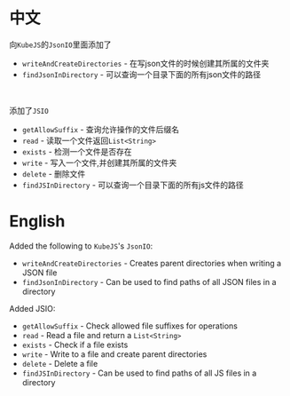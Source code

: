 # 中文
向`KubeJS`的`JsonIO`里面添加了<br>
- `writeAndCreateDirectories` - 在写json文件的时候创建其所属的文件夹
- `findJsonInDirectory` - 可以查询一个目录下面的所有json文件的路径
<br>

添加了`JSIO`<br>
- `getAllowSuffix` - 查询允许操作的文件后缀名
- `read` - 读取一个文件返回`List<String>`
- `exists` - 检测一个文件是否存在
- `write` - 写入一个文件,并创建其所属的文件夹
- `delete` - 删除文件
- `findJSInDirectory` - 可以查询一个目录下面的所有js文件的路径

# English
Added the following to `KubeJS`'s `JsonIO`:<br>

- `writeAndCreateDirectories` - Creates parent directories when writing a JSON file<br>
- `findJsonInDirectory` - Can be used to find paths of all JSON files in a directory<br>

Added JSIO:<br>

- `getAllowSuffix` - Check allowed file suffixes for operations<br>
- `read` - Read a file and return a `List<String>`<br>
- `exists` - Check if a file exists<br>
- `write` - Write to a file and create parent directories<br>
- `delete` - Delete a file<br>
- `findJSInDirectory` - Can be used to find paths of all JS files in a directory